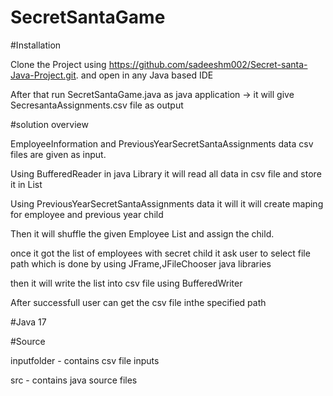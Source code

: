 # SecretSantaGame

#Installation

Clone the Project using https://github.com/sadeeshm002/Secret-santa-Java-Project.git. and open in any Java based IDE

After that run SecretSantaGame.java as java application -> it will give SecresantaAssignments.csv file as output   

#solution overview

EmployeeInformation and PreviousYearSecretSantaAssignments data csv files are given as input.

Using BufferedReader in java Library it will read all data in csv file and store it in List

Using PreviousYearSecretSantaAssignments data it will it will create maping for employee and previous year child

Then it will shuffle the given Employee List and assign the child.

once it got the list of employees with secret child it ask user to select file path which is done by using JFrame,JFileChooser java libraries

then it will write the list into csv file using BufferedWriter

After successfull user can get the csv file inthe specified path

#Java 17

#Source

inputfolder - contains csv file inputs

src         - contains java source files
